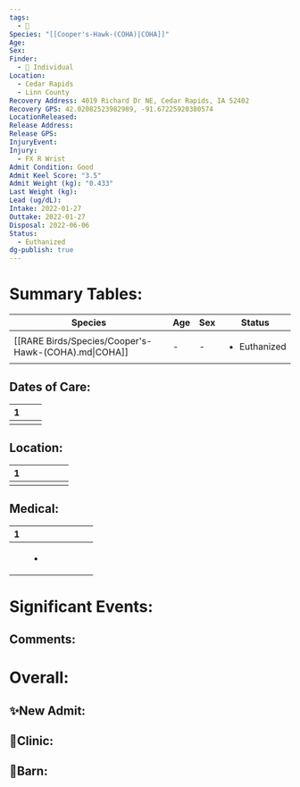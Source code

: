 ```yaml
---
tags:
  - 🦅
Species: "[[Cooper's-Hawk-(COHA)|COHA]]"
Age: 
Sex: 
Finder:
  - 🧑 Individual
Location:
  - Cedar Rapids
  - Linn County
Recovery Address: 4019 Richard Dr NE, Cedar Rapids, IA 52402
Recovery GPS: 42.02082523982989, -91.67225920380574
LocationReleased: 
Release Address: 
Release GPS: 
InjuryEvent: 
Injury:
  - FX R Wrist
Admit Condition: Good
Admit Keel Score: "3.5"
Admit Weight (kg): "0.433"
Last Weight (kg): 
Lead (ug/dL): 
Intake: 2022-01-27
Outtake: 2022-01-27
Disposal: 2022-06-06
Status:
  - Euthanized
dg-publish: true
---
```


# Summary Tables:

| Species                                              | Age | Sex | Status                       |
| ---------------------------------------------------- | --- | --- | ---------------------------- |
| [[RARE Birds/Species/Cooper's-Hawk-(COHA).md\|COHA]] | \-  | \-  | <ul><li>Euthanized</li></ul> |


## Dates of Care:

<div><table class="dataview table-view-table"><thead class="table-view-thead"><tr class="table-view-tr-header"><th class="table-view-th"><span></span><span class="dataview small-text">1</span></th><th class="table-view-th"><span></span></th><th class="table-view-th"><span></span></th></tr></thead><tbody class="table-view-tbody"><tr><td><span></span></td><td><span></span></td><td><span></span></td></tr></tbody></table></div>

## Location:
<div><table class="dataview table-view-table"><thead class="table-view-thead"><tr class="table-view-tr-header"><th class="table-view-th"><span></span><span class="dataview small-text">1</span></th><th class="table-view-th"><span></span></th><th class="table-view-th"><span></span></th><th class="table-view-th"><span></span></th><th class="table-view-th"><span></span></th><th class="table-view-th"><span></span></th></tr></thead><tbody class="table-view-tbody"><tr><td><span></span></td><td><span></span></td><td><span></span></td><td><span></span></td><td><span></span></td><td><span></span></td></tr></tbody></table></div>

## Medical:

<div><table class="dataview table-view-table"><thead class="table-view-thead"><tr class="table-view-tr-header"><th class="table-view-th"><span></span><span class="dataview small-text">1</span></th><th class="table-view-th"><span></span></th><th class="table-view-th"><span></span></th><th class="table-view-th"><span></span></th><th class="table-view-th"><span></span></th><th class="table-view-th"><span></span></th><th class="table-view-th"><span></span></th></tr></thead><tbody class="table-view-tbody"><tr><td><span></span></td><td><ul class="dataview dataview-ul dataview-result-list-ul"><li class="dataview-result-list-li"><span></span></li></ul></td><td><span></span></td><td><span></span></td><td><span></span></td><td><span></span></td><td><span></span></td></tr></tbody></table></div>

# Significant Events:


## Comments:


# Overall:

## ✨New Admit:



## 🏥Clinic:



## 🏡Barn:



